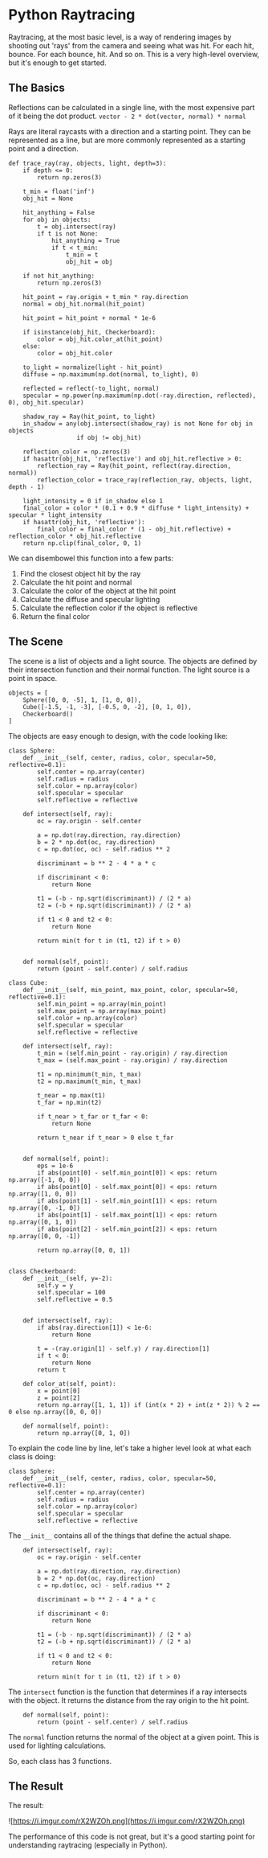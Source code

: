 # Python Raytracing

Raytracing, at the most basic level, is a way of rendering images by shooting out 'rays' from the camera and seeing what was hit. For each hit, bounce. For each bounce, hit. And so on. This is a very high-level overview, but it's enough to get started.

## The Basics

Reflections can be calculated in a single line, with the most expensive part of it being the dot product.
`vector - 2 * dot(vector, normal) * normal`

Rays are literal raycasts with a direction and a starting point. They can be represented as a line, but are more commonly represented as a starting point and a direction.
```
def trace_ray(ray, objects, light, depth=3):
    if depth <= 0:
        return np.zeros(3)

    t_min = float('inf')
    obj_hit = None
    
    hit_anything = False
    for obj in objects:
        t = obj.intersect(ray)
        if t is not None:
            hit_anything = True
            if t < t_min:
                t_min = t
                obj_hit = obj
    
    if not hit_anything:
        return np.zeros(3)

    hit_point = ray.origin + t_min * ray.direction
    normal = obj_hit.normal(hit_point)

    hit_point = hit_point + normal * 1e-6

    if isinstance(obj_hit, Checkerboard):
        color = obj_hit.color_at(hit_point)
    else:
        color = obj_hit.color

    to_light = normalize(light - hit_point)
    diffuse = np.maximum(np.dot(normal, to_light), 0)

    reflected = reflect(-to_light, normal)
    specular = np.power(np.maximum(np.dot(-ray.direction, reflected), 0), obj_hit.specular)

    shadow_ray = Ray(hit_point, to_light)
    in_shadow = any(obj.intersect(shadow_ray) is not None for obj in objects 
                   if obj != obj_hit)

    reflection_color = np.zeros(3)
    if hasattr(obj_hit, 'reflective') and obj_hit.reflective > 0:
        reflection_ray = Ray(hit_point, reflect(ray.direction, normal))
        reflection_color = trace_ray(reflection_ray, objects, light, depth - 1)

    light_intensity = 0 if in_shadow else 1
    final_color = color * (0.1 + 0.9 * diffuse * light_intensity) + specular * light_intensity
    if hasattr(obj_hit, 'reflective'):
        final_color = final_color * (1 - obj_hit.reflective) + reflection_color * obj_hit.reflective
    return np.clip(final_color, 0, 1)
```

We can disembowel this function into a few parts:
1. Find the closest object hit by the ray
2. Calculate the hit point and normal
3. Calculate the color of the object at the hit point
4. Calculate the diffuse and specular lighting
5. Calculate the reflection color if the object is reflective
6. Return the final color

## The Scene
The scene is a list of objects and a light source. The objects are defined by their intersection function and their normal function. The light source is a point in space.

```
objects = [
    Sphere([0, 0, -5], 1, [1, 0, 0]),
    Cube([-1.5, -1, -3], [-0.5, 0, -2], [0, 1, 0]),
    Checkerboard()
]
```

The objects are easy enough to design, with the code looking like:

```
class Sphere:
    def __init__(self, center, radius, color, specular=50, reflective=0.1):
        self.center = np.array(center)
        self.radius = radius
        self.color = np.array(color)
        self.specular = specular
        self.reflective = reflective

    def intersect(self, ray):
        oc = ray.origin - self.center

        a = np.dot(ray.direction, ray.direction)
        b = 2 * np.dot(oc, ray.direction)
        c = np.dot(oc, oc) - self.radius ** 2

        discriminant = b ** 2 - 4 * a * c

        if discriminant < 0:
            return None

        t1 = (-b - np.sqrt(discriminant)) / (2 * a)
        t2 = (-b + np.sqrt(discriminant)) / (2 * a)

        if t1 < 0 and t2 < 0:
            return None
        
        return min(t for t in (t1, t2) if t > 0)


    def normal(self, point):
        return (point - self.center) / self.radius

class Cube:
    def __init__(self, min_point, max_point, color, specular=50, reflective=0.1):
        self.min_point = np.array(min_point)
        self.max_point = np.array(max_point)
        self.color = np.array(color)
        self.specular = specular
        self.reflective = reflective

    def intersect(self, ray):
        t_min = (self.min_point - ray.origin) / ray.direction
        t_max = (self.max_point - ray.origin) / ray.direction

        t1 = np.minimum(t_min, t_max)
        t2 = np.maximum(t_min, t_max)

        t_near = np.max(t1)
        t_far = np.min(t2)

        if t_near > t_far or t_far < 0:
            return None
        
        return t_near if t_near > 0 else t_far


    def normal(self, point):
        eps = 1e-6
        if abs(point[0] - self.min_point[0]) < eps: return np.array([-1, 0, 0])
        if abs(point[0] - self.max_point[0]) < eps: return np.array([1, 0, 0])
        if abs(point[1] - self.min_point[1]) < eps: return np.array([0, -1, 0])
        if abs(point[1] - self.max_point[1]) < eps: return np.array([0, 1, 0])
        if abs(point[2] - self.min_point[2]) < eps: return np.array([0, 0, -1])
    
        return np.array([0, 0, 1])


class Checkerboard:
    def __init__(self, y=-2):
        self.y = y
        self.specular = 100
        self.reflective = 0.5


    def intersect(self, ray):
        if abs(ray.direction[1]) < 1e-6:
            return None
        
        t = -(ray.origin[1] - self.y) / ray.direction[1]
        if t < 0:
            return None
        return t

    def color_at(self, point):
        x = point[0]
        z = point[2]
        return np.array([1, 1, 1]) if (int(x * 2) + int(z * 2)) % 2 == 0 else np.array([0, 0, 0])

    def normal(self, point):
        return np.array([0, 1, 0])
```

To explain the code line by line, let's take a higher level look at what each class is doing:

```
class Sphere:
    def __init__(self, center, radius, color, specular=50, reflective=0.1):
        self.center = np.array(center)
        self.radius = radius
        self.color = np.array(color)
        self.specular = specular
        self.reflective = reflective
```

The `__init__` contains all of the things that define the actual shape.

```
    def intersect(self, ray):
        oc = ray.origin - self.center

        a = np.dot(ray.direction, ray.direction)
        b = 2 * np.dot(oc, ray.direction)
        c = np.dot(oc, oc) - self.radius ** 2

        discriminant = b ** 2 - 4 * a * c

        if discriminant < 0:
            return None

        t1 = (-b - np.sqrt(discriminant)) / (2 * a)
        t2 = (-b + np.sqrt(discriminant)) / (2 * a)

        if t1 < 0 and t2 < 0:
            return None
        
        return min(t for t in (t1, t2) if t > 0)
```

The `intersect` function is the function that determines if a ray intersects with the object. It returns the distance from the ray origin to the hit point.

```
    def normal(self, point):
        return (point - self.center) / self.radius
```

The `normal` function returns the normal of the object at a given point. This is used for lighting calculations.

So, each class has 3 functions.


## The Result
The result:

![https://i.imgur.com/rX2WZOh.png](https://i.imgur.com/rX2WZOh.png)

The performance of this code is not great, but it's a good starting point for understanding raytracing (especially in Python).